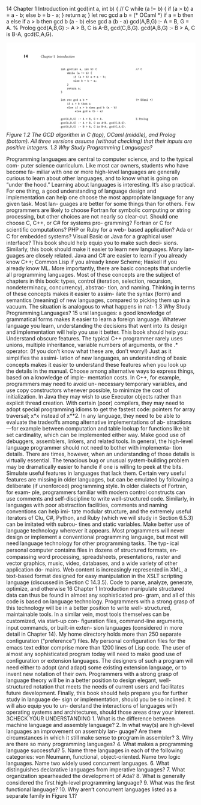 14
Chapter 1 Introduction
int gcd(int a, int b) {
// C
while (a != b) {
if (a > b) a = a - b;
else b = b - a;
}
return a;
}
let rec gcd a b =
(* OCaml *)
if a = b then a
else if a > b then gcd b (a - b)
else gcd a (b - a)
gcd(A,B,G) :- A = B, G = A.
% Prolog
gcd(A,B,G) :- A > B, C is A-B, gcd(C,B,G).
gcd(A,B,G) :- B > A, C is B-A, gcd(C,A,G).


![Figure 1.2 The GCD...](images/page_47_caption_Figure%201.2%20The%20GCD%20algorithm%20in%20C%20%28top%29%2C%20OCaml%20%28middle%29%2C%20and%20Prolog%20%28bottom%29.%20All%20three%20versions%20ass.png)
*Figure 1.2 The GCD algorithm in C (top), OCaml (middle), and Prolog (bottom). All three versions assume (without checking) that their inputs are positive integers. 1.3 Why Study Programming Languages?*

Programming languages are central to computer science, and to the typical com-
puter science curriculum. Like most car owners, students who have become fa-
miliar with one or more high-level languages are generally curious to learn about
other languages, and to know what is going on “under the hood.” Learning about
languages is interesting. It’s also practical.
For one thing, a good understanding of language design and implementation
can help one choose the most appropriate language for any given task. Most lan-
guages are better for some things than for others. Few programmers are likely to
choose Fortran for symbolic computing or string processing, but other choices
are not nearly so clear-cut. Should one choose C, C++, or C# for systems pro-
gramming? Fortran or C for scientiﬁc computations? PHP or Ruby for a web-
based application? Ada or C for embedded systems? Visual Basic or Java for a
graphical user interface? This book should help equip you to make such deci-
sions.
Similarly, this book should make it easier to learn new languages. Many lan-
guages are closely related. Java and C# are easier to learn if you already know
C++; Common Lisp if you already know Scheme; Haskell if you already know
ML. More importantly, there are basic concepts that underlie all programming
languages. Most of these concepts are the subject of chapters in this book: types,
control (iteration, selection, recursion, nondeterminacy, concurrency), abstrac-
tion, and naming. Thinking in terms of these concepts makes it easier to assim-
ilate the syntax (form) and semantics (meaning) of new languages, compared to
picking them up in a vacuum. The situation is analogous to what happens in nat-
1.3 Why Study Programming Languages?
15
ural languages: a good knowledge of grammatical forms makes it easier to learn a
foreign language.
Whatever language you learn, understanding the decisions that went into its
design and implementation will help you use it better. This book should help
you:
Understand obscure features. The typical C++ programmer rarely uses unions,
multiple inheritance, variable numbers of arguments, or the .* operator. (If
you don’t know what these are, don’t worry!) Just as it simpliﬁes the assimi-
lation of new languages, an understanding of basic concepts makes it easier to
understand these features when you look up the details in the manual.
Choose among alternative ways to express things, based on a knowledge of imple-
mentation costs. In C++, for example, programmers may need to avoid un-
necessary temporary variables, and use copy constructors whenever possible,
to minimize the cost of initialization. In Java they may wish to use Executor
objects rather than explicit thread creation. With certain (poor) compilers,
they may need to adopt special programming idioms to get the fastest code:
pointers for array traversal; x*x instead of x**2. In any language, they need
to be able to evaluate the tradeoffs among alternative implementations of ab-
stractions—for example between computation and table lookup for functions
like bit set cardinality, which can be implemented either way.
Make good use of debuggers, assemblers, linkers, and related tools. In general, the
high-level language programmer should not need to bother with implementa-
tion details. There are times, however, when an understanding of those details
is virtually essential. The tenacious bug or unusual system-building problem
may be dramatically easier to handle if one is willing to peek at the bits.
Simulate useful features in languages that lack them. Certain very useful features
are missing in older languages, but can be emulated by following a deliberate
(if unenforced) programming style. In older dialects of Fortran, for exam-
ple, programmers familiar with modern control constructs can use comments
and self-discipline to write well-structured code. Similarly, in languages with
poor abstraction facilities, comments and naming conventions can help imi-
tate modular structure, and the extremely useful iterators of Clu, C#, Python,
and Ruby (which we will study in Section 6.5.3) can be imitated with subrou-
tines and static variables.
Make better use of language technology wherever it appears. Most programmers
will never design or implement a conventional programming language, but
most will need language technology for other programming tasks. The typ-
ical personal computer contains ﬁles in dozens of structured formats, en-
compassing word processing, spreadsheets, presentations, raster and vector
graphics, music, video, databases, and a wide variety of other application do-
mains. Web content is increasingly represented in XML, a text-based format
designed for easy manipulation in the XSLT scripting language (discussed in
Section C 14.3.5). Code to parse, analyze, generate, optimize, and otherwise
16
Chapter 1 Introduction
manipulate structured data can thus be found in almost any sophisticated pro-
gram, and all of this code is based on language technology. Programmers with
a strong grasp of this technology will be in a better position to write well-
structured, maintainable tools.
In a similar vein, most tools themselves can be customized, via start-up con-
ﬁguration ﬁles, command-line arguments, input commands, or built-in exten-
sion languages (considered in more detail in Chapter 14). My home directory
holds more than 250 separate conﬁguration (“preference”) ﬁles. My personal
conﬁguration ﬁles for the emacs text editor comprise more than 1200 lines
of Lisp code. The user of almost any sophisticated program today will need
to make good use of conﬁguration or extension languages. The designers of
such a program will need either to adopt (and adapt) some existing extension
language, or to invent new notation of their own. Programmers with a strong
grasp of language theory will be in a better position to design elegant, well-
structured notation that meets the needs of current users and facilitates future
development.
Finally, this book should help prepare you for further study in language de-
sign or implementation, should you be so inclined. It will also equip you to un-
derstand the interactions of languages with operating systems and architectures,
should those areas draw your interest.
3CHECK YOUR UNDERSTANDING
1.
What is the difference between machine language and assembly language?
2.
In what way(s) are high-level languages an improvement on assembly lan-
guage? Are there circumstances in which it still make sense to program in
assembler?
3.
Why are there so many programming languages?
4.
What makes a programming language successful?
5.
Name three languages in each of the following categories: von Neumann,
functional, object-oriented. Name two logic languages. Name two widely
used concurrent languages.
6.
What distinguishes declarative languages from imperative languages?
7.
What organization spearheaded the development of Ada?
8.
What is generally considered the ﬁrst high-level programming language?
9.
What was the ﬁrst functional language?
10. Why aren’t concurrent languages listed as a separate family in Figure 1.1?
